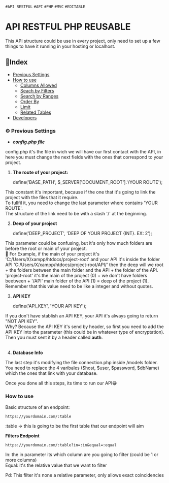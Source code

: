 `#API RESTFUL` `#API` `#PHP` `#MVC` `#EDITABLE`

# API RESTFUL PHP REUSABLE

This API structure could be use in every project, only need to set up a few things to have it running in your hosting or localhost.

## 📝Index 
- [Previous Settings](#%EF%B8%8F-previous-settings)
- [How to use](#how-to-use)
    - [Columns Allowed](#columns-allowed-endpoint)
    - [Seach by Filters](#filters-endpoint)
    - [Search by Ranges](#ranges-endpoint)
    - [Order By](#order-by-endpoint)
    - [Limit](#limit-endpoint)
    - [Related Tables](#related-tables-endpoint)   
- [Developers](#developers)

### ⚙️ Previous Settings

- ***config.php file***

config.php it's the file in wich we will have our first contact with the API, in here you must change the next fields with the ones that correspond to your project.

1. **The route of your project:**

    define('BASE_PATH', $_SERVER['DOCUMENT_ROOT'].'/YOUR ROUTE');

This constant it's important, because if the one that it's going to link the project with the files that it require. <br>
To fullfil it, you need to change the last parameter where contains 'YOUR ROUTE'. <br>
The structure of the link need to be with a slash '/' at the beginning. <br>

2. **Deep of your project**

    define('DEEP_PROJECT', 'DEEP OF YOUR PROJECT {INT}. EX: 2');

This parameter could be confusing, but it's only how much folders are before the root or main of your project. <br>
🤔 For Example, if the main of your project it's 'C:/Users/X/xampp/htdocs/project-root' and your API it's inside the folder API 'C:/Users/X/xampp/htdocs/project-root/API/' then the deep will we root + the folders between the main folder and the API + the folder of the API. 'project-root' it's the main of the project (0) + we don't have folders beetween + '/API' main folder of the API (1) = deep of the project (1). <br>
Remember that this value need to be like a integer and without quotes.

3. **API KEY**

    define('API_KEY', 'YOUR API KEY');

If you don't have stablish an API KEY, your API it's always going to return "NOT API KEY". <br>
Why? Because the API KEY it's send by header, so first you need to add the API KEY into the parameter (this could be in whatever type of encryptation). Then you must sent it by a header called **auth**. <br><br>

4. **Database Info**

The last step it's modifying the file connection.php inside /models folder.
You need to replace the 4 varibales ($host, $user, $password, $dbName) which the ones that link with your database.

Once you done all this steps, its time to run our API😁

### How to use

Basic structure of an endpoint:

    https://yourdomain.com/:table

:table -> this is going to be the first table that our endpoint will aim

**Filters Endpoint**

    https://yourdomain.com/:table?in=:in&equal=:equal

In: the in parameter its which column are you going to filter (could be 1 or more columns)<br/>
Equal: it's the relative value that we want to filter

Pd: This filter it's none a relative parameter, only allows exact coincidencies
